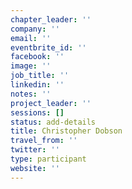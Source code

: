 ```yaml
---
chapter_leader: ''
company: ''
email: ''
eventbrite_id: ''
facebook: ''
image: ''
job_title: ''
linkedin: ''
notes: ''
project_leader: ''
sessions: []
status: add-details
title: Christopher Dobson
travel_from: ''
twitter: ''
type: participant
website: ''
---
```


<!-- put more details about participant here -->